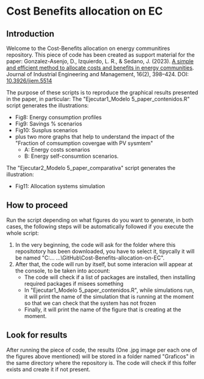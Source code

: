 # Cost Benefits allocation on EC

## Introduction
Welcome to the Cost-Benefits allocation on energy communitires repository.
This piece of code has been created as support material for the paper:
Gonzalez-Asenjo, D., Izquierdo, L. R., & Sedano, J. (2023). [A simple and efficient method to allocate costs and benefits in energy communities](https://www.jiem.org/index.php/jiem/article/download/5514/1060). Journal of Industrial Engineering and Management, 16(2), 398–424. DOI: [10.3926/jiem.5514](https://doi.org/10.3926/jiem.5514)

The purpose of these scripts is to reproduce the graphical results presented in the paper, in particular:
The "Ejecutar1_Modelo 5_paper_contenidos.R" script generates the illustrations:
- Fig8: Energy consumption profiles
- Fig9: Savings % scenarios
- Fig10: Susplus scenarios
- plus two more graphs that help to understand the impact of the "Fraction of comsumption covergae with PV sysmtem"
  - A: Energy costs scenarios
  - B: Energy self-consumtion scenarios.

The "Ejecutar2_Modelo 5_paper_comparativa" script generates the illustration:
- Fig11: Allocation systems simulation


## How to proceed
Run the script depending on what figures do you want to generate, in both cases, the following steps will be automatically followed if you execute the whole script:

1. In the very beginning, the code will ask for the folder where this repositotory has been downloaded, you have to select it, tipycally it will be named "C:\... ...\GitHub\Cost-Benefits-allocation-on-EC".
2. After that, the code will run by itself, but some interacion will appear at the console, to be taken into account:
   - The code will check if a list of packages are installed, then installing required packages if misees something
   - In "Ejecutar1_Modelo 5_paper_contenidos.R", while simulations run, it will print the name of the simulation that is running at the moment so that we can check that the system has not frozen
   - Finally, it will print the name of the figure that is creating at the moment.
  
## Look for results
After running the piece of code, the results (One .jpg image per each one of the figures above mentioned) will be stored in a folder named "Graficos" in the same directory where the repository is. The code will check if this folfer exists and create it if not present.



 
